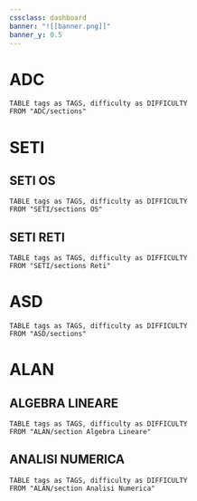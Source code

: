 ```yaml
---
cssclass: dashboard
banner: "![[banner.png]]"
banner_y: 0.5
---
```


# ADC

```dataview
TABLE tags as TAGS, difficulty as DIFFICULTY
FROM "ADC/sections"
```
# SETI

## SETI OS
```dataview
TABLE tags as TAGS, difficulty as DIFFICULTY
FROM "SETI/sections OS"
```

## SETI RETI

```dataview
TABLE tags as TAGS, difficulty as DIFFICULTY
FROM "SETI/sections Reti"
```

# ASD

```dataview
TABLE tags as TAGS, difficulty as DIFFICULTY
FROM "ASD/sections"
```


# ALAN

## ALGEBRA LINEARE

```dataview
TABLE tags as TAGS, difficulty as DIFFICULTY
FROM "ALAN/section Algebra Lineare"
```


## ANALISI NUMERICA

```dataview
TABLE tags as TAGS, difficulty as DIFFICULTY
FROM "ALAN/section Analisi Numerica"
```






